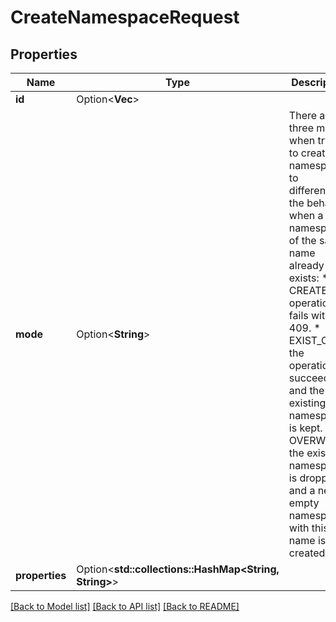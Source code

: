 # CreateNamespaceRequest

## Properties

Name | Type | Description | Notes
------------ | ------------- | ------------- | -------------
**id** | Option<**Vec<String>**> |  | [optional]
**mode** | Option<**String**> | There are three modes when trying to create a namespace, to differentiate the behavior when a namespace of the same name already exists:   * CREATE: the operation fails with 409.   * EXIST_OK: the operation succeeds and the existing namespace is kept.   * OVERWRITE: the existing namespace is dropped and a new empty namespace with this name is created.  | [optional]
**properties** | Option<**std::collections::HashMap<String, String>**> |  | [optional]

[[Back to Model list]](../README.md#documentation-for-models) [[Back to API list]](../README.md#documentation-for-api-endpoints) [[Back to README]](../README.md)


